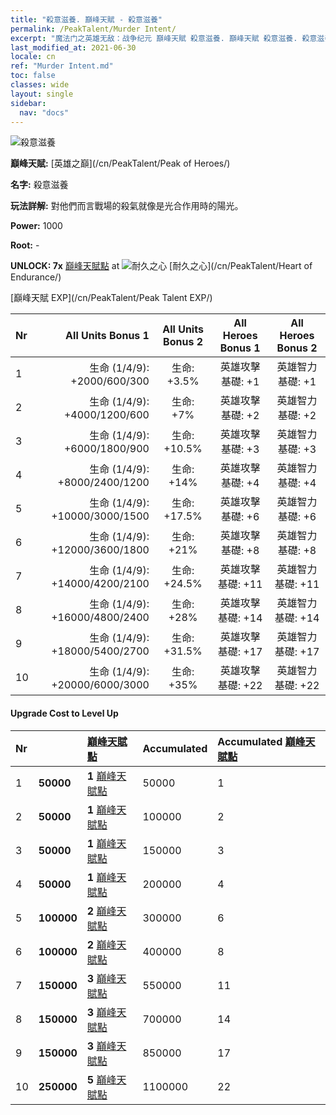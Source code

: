 ```yaml
---
title: "殺意滋養. 巔峰天賦 - 殺意滋養"
permalink: /PeakTalent/Murder Intent/
excerpt: "魔法门之英雄无敌：战争纪元 巔峰天賦 殺意滋養. 巔峰天賦 殺意滋養. 殺意滋養"
last_modified_at: 2021-06-30
locale: cn
ref: "Murder Intent.md"
toc: false
classes: wide
layout: single
sidebar:
  nav: "docs"
---
```


  ![殺意滋養](/images/pt/talent_1007.png)

  **巔峰天賦:** [英雄之巔](/cn/PeakTalent/Peak of Heroes/)

  **名字:** 殺意滋養

  **玩法詳解:** 對他們而言戰場的殺氣就像是光合作用時的陽光。

  **Power:** 1000

  **Root:** -

  **UNLOCK: 7x** [巔峰天賦點](/cn/Items/con_934/) at ![耐久之心](/images/pt/talent_1002.png) [耐久之心](/cn/PeakTalent/Heart of Endurance/)

  [巔峰天賦 EXP](/cn/PeakTalent/Peak Talent EXP/)

  | Nr | All Units Bonus 1 | All Units Bonus 2 | All Heroes Bonus 1 | All Heroes Bonus 2 |
  |:---|--------------:|:-------------:|:-------------:|:-------------:|
  | 1 | 生命 (1/4/9): +2000/600/300 | 生命: +3.5% | 英雄攻擊基礎: +1 | 英雄智力基礎: +1 |
  | 2 | 生命 (1/4/9): +4000/1200/600 | 生命: +7% | 英雄攻擊基礎: +2 | 英雄智力基礎: +2 |
  | 3 | 生命 (1/4/9): +6000/1800/900 | 生命: +10.5% | 英雄攻擊基礎: +3 | 英雄智力基礎: +3 |
  | 4 | 生命 (1/4/9): +8000/2400/1200 | 生命: +14% | 英雄攻擊基礎: +4 | 英雄智力基礎: +4 |
  | 5 | 生命 (1/4/9): +10000/3000/1500 | 生命: +17.5% | 英雄攻擊基礎: +6 | 英雄智力基礎: +6 |
  | 6 | 生命 (1/4/9): +12000/3600/1800 | 生命: +21% | 英雄攻擊基礎: +8 | 英雄智力基礎: +8 |
  | 7 | 生命 (1/4/9): +14000/4200/2100 | 生命: +24.5% | 英雄攻擊基礎: +11 | 英雄智力基礎: +11 |
  | 8 | 生命 (1/4/9): +16000/4800/2400 | 生命: +28% | 英雄攻擊基礎: +14 | 英雄智力基礎: +14 |
  | 9 | 生命 (1/4/9): +18000/5400/2700 | 生命: +31.5% | 英雄攻擊基礎: +17 | 英雄智力基礎: +17 |
  | 10 | 生命 (1/4/9): +20000/6000/3000 | 生命: +35% | 英雄攻擊基礎: +22 | 英雄智力基礎: +22 |


#### Upgrade Cost to Level Up

  | Nr | <i class="fas fa-coins"/> | [巔峰天賦點](/cn/Items/con_934/) | Accumulated <i class="fas fa-coins"/> | Accumulated [巔峰天賦點](/cn/Items/con_934/) |
  |:---|:--------------|:-------------|:-------------|:-------------|
  | 1 | **50000** | **1** [巔峰天賦點](/cn/Items/con_934/) | 50000 | 1 |
  | 2 | **50000** | **1** [巔峰天賦點](/cn/Items/con_934/) | 100000 | 2 |
  | 3 | **50000** | **1** [巔峰天賦點](/cn/Items/con_934/) | 150000 | 3 |
  | 4 | **50000** | **1** [巔峰天賦點](/cn/Items/con_934/) | 200000 | 4 |
  | 5 | **100000** | **2** [巔峰天賦點](/cn/Items/con_934/) | 300000 | 6 |
  | 6 | **100000** | **2** [巔峰天賦點](/cn/Items/con_934/) | 400000 | 8 |
  | 7 | **150000** | **3** [巔峰天賦點](/cn/Items/con_934/) | 550000 | 11 |
  | 8 | **150000** | **3** [巔峰天賦點](/cn/Items/con_934/) | 700000 | 14 |
  | 9 | **150000** | **3** [巔峰天賦點](/cn/Items/con_934/) | 850000 | 17 |
  | 10 | **250000** | **5** [巔峰天賦點](/cn/Items/con_934/) | 1100000 | 22 |
